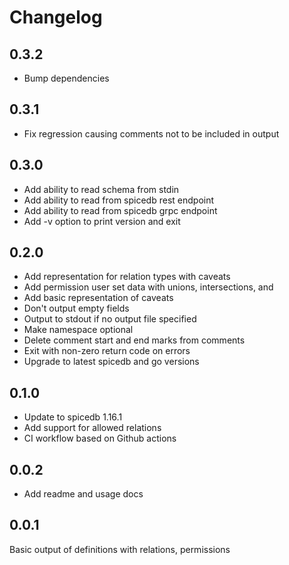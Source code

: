# Changelog

## 0.3.2

* Bump dependencies

## 0.3.1

* Fix regression causing comments not to be included in output

## 0.3.0

* Add ability to read schema from stdin
* Add ability to read from spicedb rest endpoint
* Add ability to read from spicedb grpc endpoint
* Add -v option to print version and exit

## 0.2.0

* Add representation for relation types with caveats
* Add permission user set data with unions, intersections, and 
* Add basic representation of caveats
* Don't output empty fields
* Output to stdout if no output file specified
* Make namespace optional
* Delete comment start and end marks from comments
* Exit with non-zero return code on errors
* Upgrade to latest spicedb and go versions

## 0.1.0

* Update to spicedb 1.16.1
* Add support for allowed relations
* CI workflow based on Github actions

## 0.0.2

* Add readme and usage docs

## 0.0.1


Basic output of definitions with relations, permissions